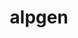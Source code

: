 ---
title: "alpgen"
layout: cache
categories: [package, develop]
meta: {"compilers": ["none"], "num_specs": 9, "num_specs_by_stack": {"hep": 9, "root": 9}, "oss": ["ubuntu22.04"], "platforms": ["linux"], "stacks": ["hep", "root"], "targets": ["x86_64_v3"], "versions": ["2.1.4"]}
spec_details: [{"compiler": "none", "hash": "6eqgwgrpxmvz3wquytw3bikr6zm4wg5z", "os": "ubuntu22.04", "platform": "linux", "size": "-", "stacks": ["hep", "root"], "target": "x86_64_v3", "variants": ["build_system=cmake", "build_type=Release", "generator=make", "~ipo", "patches:=5c7a3c0", "recipe=sft"], "versions": ["2.1.4"]}, {"compiler": "none", "hash": "fclyivqizoglmrqrt6zb4uz37zxvyifu", "os": "ubuntu22.04", "platform": "linux", "size": "-", "stacks": ["hep", "root"], "target": "x86_64_v3", "variants": ["build_system=cmake", "build_type=Release", "generator=make", "~ipo", "patches:=5c7a3c0", "recipe=sft"], "versions": ["2.1.4"]}, {"compiler": "none", "hash": "hg3izkctaxpb4ig4kzamm4thuoluwcjh", "os": "ubuntu22.04", "platform": "linux", "size": "-", "stacks": ["hep", "root"], "target": "x86_64_v3", "variants": ["build_system=cmake", "build_type=Release", "generator=make", "~ipo", "patches:=5c7a3c0", "recipe=sft"], "versions": ["2.1.4"]}, {"compiler": "none", "hash": "nun6diu7kdgp7fry4uxmwqc2hk2fuzyd", "os": "ubuntu22.04", "platform": "linux", "size": "-", "stacks": ["hep", "root"], "target": "x86_64_v3", "variants": ["build_system=cmake", "build_type=Release", "generator=make", "~ipo", "patches:=5c7a3c0", "recipe=sft"], "versions": ["2.1.4"]}, {"compiler": "none", "hash": "p463xyhwwqkmz77z4phvuqhqazzufxsb", "os": "ubuntu22.04", "platform": "linux", "size": "-", "stacks": ["hep", "root"], "target": "x86_64_v3", "variants": ["build_system=cmake", "build_type=Release", "generator=make", "~ipo", "patches:=5c7a3c0", "recipe=sft"], "versions": ["2.1.4"]}, {"compiler": "none", "hash": "rhvryrf2yibvrdtkpw4o2kuvqzcbih3n", "os": "ubuntu22.04", "platform": "linux", "size": "-", "stacks": ["hep", "root"], "target": "x86_64_v3", "variants": ["build_system=cmake", "build_type=Release", "generator=make", "~ipo", "patches:=5c7a3c0", "recipe=sft"], "versions": ["2.1.4"]}, {"compiler": "none", "hash": "xrw4oekw2q3m6hhl6xlwiowng223ey4m", "os": "ubuntu22.04", "platform": "linux", "size": "-", "stacks": ["hep", "root"], "target": "x86_64_v3", "variants": ["build_system=cmake", "build_type=Release", "generator=make", "~ipo", "patches:=5c7a3c0", "recipe=sft"], "versions": ["2.1.4"]}, {"compiler": "none", "hash": "y5z7jvchujqhj26mb4hgxsv67s2ib2yu", "os": "ubuntu22.04", "platform": "linux", "size": "-", "stacks": ["hep", "root"], "target": "x86_64_v3", "variants": ["build_system=cmake", "build_type=Release", "generator=make", "~ipo", "patches:=5c7a3c0", "recipe=sft"], "versions": ["2.1.4"]}, {"compiler": "none", "hash": "yuxvlokxids6rammnt2lvouvr7gon4a4", "os": "ubuntu22.04", "platform": "linux", "size": "-", "stacks": ["hep", "root"], "target": "x86_64_v3", "variants": ["build_system=cmake", "build_type=Release", "generator=make", "~ipo", "patches:=5c7a3c0", "recipe=sft"], "versions": ["2.1.4"]}]
---